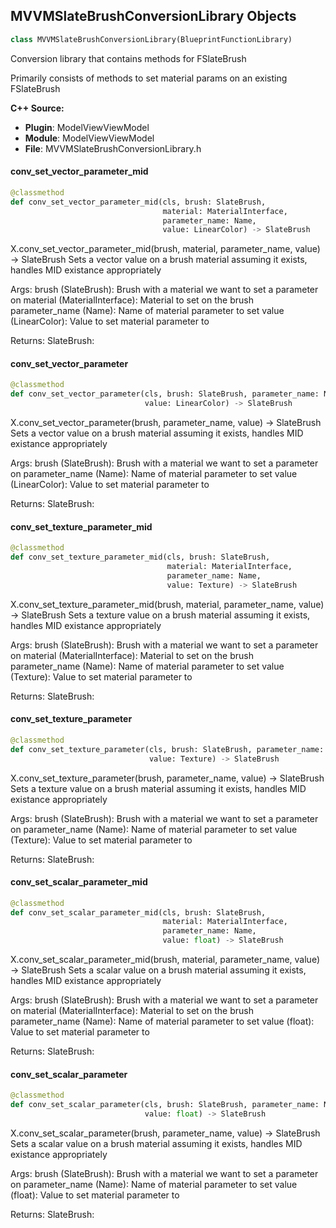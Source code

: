 ## MVVMSlateBrushConversionLibrary Objects

```python
class MVVMSlateBrushConversionLibrary(BlueprintFunctionLibrary)
```

Conversion library that contains methods for FSlateBrush

Primarily consists of methods to set material params on an existing FSlateBrush

**C++ Source:**

- **Plugin**: ModelViewViewModel
- **Module**: ModelViewViewModel
- **File**: MVVMSlateBrushConversionLibrary.h

<a id="unreal.MVVMSlateBrushConversionLibrary.conv_set_vector_parameter_mid"></a>

#### conv_set_vector_parameter_mid

```python
@classmethod
def conv_set_vector_parameter_mid(cls, brush: SlateBrush,
                                  material: MaterialInterface,
                                  parameter_name: Name,
                                  value: LinearColor) -> SlateBrush
```

X.conv_set_vector_parameter_mid(brush, material, parameter_name, value) -> SlateBrush
Sets a vector value on a brush material assuming it exists, handles MID existance appropriately

Args:
    brush (SlateBrush): Brush with a material we want to set a parameter on
    material (MaterialInterface): Material to set on the brush
    parameter_name (Name): Name of material parameter to set
    value (LinearColor): Value to set material parameter to

Returns:
    SlateBrush:

<a id="unreal.MVVMSlateBrushConversionLibrary.conv_set_vector_parameter"></a>

#### conv_set_vector_parameter

```python
@classmethod
def conv_set_vector_parameter(cls, brush: SlateBrush, parameter_name: Name,
                              value: LinearColor) -> SlateBrush
```

X.conv_set_vector_parameter(brush, parameter_name, value) -> SlateBrush
Sets a vector value on a brush material assuming it exists, handles MID existance appropriately

Args:
    brush (SlateBrush): Brush with a material we want to set a parameter on
    parameter_name (Name): Name of material parameter to set
    value (LinearColor): Value to set material parameter to

Returns:
    SlateBrush:

<a id="unreal.MVVMSlateBrushConversionLibrary.conv_set_texture_parameter_mid"></a>

#### conv_set_texture_parameter_mid

```python
@classmethod
def conv_set_texture_parameter_mid(cls, brush: SlateBrush,
                                   material: MaterialInterface,
                                   parameter_name: Name,
                                   value: Texture) -> SlateBrush
```

X.conv_set_texture_parameter_mid(brush, material, parameter_name, value) -> SlateBrush
Sets a texture value on a brush material assuming it exists, handles MID existance appropriately

Args:
    brush (SlateBrush): Brush with a material we want to set a parameter on
    material (MaterialInterface): Material to set on the brush
    parameter_name (Name): Name of material parameter to set
    value (Texture): Value to set material parameter to

Returns:
    SlateBrush:

<a id="unreal.MVVMSlateBrushConversionLibrary.conv_set_texture_parameter"></a>

#### conv_set_texture_parameter

```python
@classmethod
def conv_set_texture_parameter(cls, brush: SlateBrush, parameter_name: Name,
                               value: Texture) -> SlateBrush
```

X.conv_set_texture_parameter(brush, parameter_name, value) -> SlateBrush
Sets a texture value on a brush material assuming it exists, handles MID existance appropriately

Args:
    brush (SlateBrush): Brush with a material we want to set a parameter on
    parameter_name (Name): Name of material parameter to set
    value (Texture): Value to set material parameter to

Returns:
    SlateBrush:

<a id="unreal.MVVMSlateBrushConversionLibrary.conv_set_scalar_parameter_mid"></a>

#### conv_set_scalar_parameter_mid

```python
@classmethod
def conv_set_scalar_parameter_mid(cls, brush: SlateBrush,
                                  material: MaterialInterface,
                                  parameter_name: Name,
                                  value: float) -> SlateBrush
```

X.conv_set_scalar_parameter_mid(brush, material, parameter_name, value) -> SlateBrush
Sets a scalar value on a brush material assuming it exists, handles MID existance appropriately

Args:
    brush (SlateBrush): Brush with a material we want to set a parameter on
    material (MaterialInterface): Material to set on the brush
    parameter_name (Name): Name of material parameter to set
    value (float): Value to set material parameter to

Returns:
    SlateBrush:

<a id="unreal.MVVMSlateBrushConversionLibrary.conv_set_scalar_parameter"></a>

#### conv_set_scalar_parameter

```python
@classmethod
def conv_set_scalar_parameter(cls, brush: SlateBrush, parameter_name: Name,
                              value: float) -> SlateBrush
```

X.conv_set_scalar_parameter(brush, parameter_name, value) -> SlateBrush
Sets a scalar value on a brush material assuming it exists, handles MID existance appropriately

Args:
    brush (SlateBrush): Brush with a material we want to set a parameter on
    parameter_name (Name): Name of material parameter to set
    value (float): Value to set material parameter to

Returns:
    SlateBrush:

<a id="unreal.UserWidgetExtension"></a>